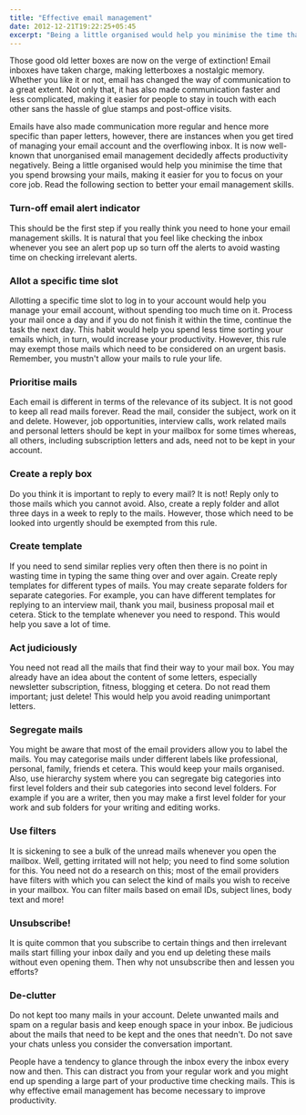 ```yaml
---
title: "Effective email management"
date: 2012-12-21T19:22:25+05:45
excerpt: "Being a little organised would help you minimise the time that you spend browsing your mails, making it easier for you to focus on your core job."
---
```


Those good old letter boxes are now on the verge of extinction! Email inboxes have taken charge, making letterboxes a nostalgic memory. Whether you like it or not, email has changed the way of communication to a great extent. Not only that, it has also made communication faster and less complicated, making it easier for people to stay in touch with each other sans the hassle of glue stamps and post-office visits.

Emails have also made communication more regular and hence more specific than paper letters, however, there are instances when you get tired of managing your email account and the overflowing inbox. It is now well-known that unorganised email management decidedly affects productivity negatively. Being a little organised would help you minimise the time that you spend browsing your mails, making it easier for you to focus on your core job. Read the following section to better your email management skills.

### Turn-off email alert indicator

This should be the first step if you really think you need to hone your email management skills. It is natural that you feel like checking the inbox whenever you see an alert pop up so turn off the alerts to avoid wasting time on checking irrelevant alerts.

### Allot a specific time slot

Allotting a specific time slot to log in to your account would help you manage your email account, without spending too much time on it. Process your mail once a day and if you do not finish it within the time, continue the task the next day. This habit would help you spend less time sorting your emails which, in turn, would increase your productivity. However, this rule may exempt those mails which need to be considered on an urgent basis. Remember, you mustn't allow your mails to rule your life.

### Prioritise mails

Each email is different in terms of the relevance of its subject. It is not good to keep all read mails forever. Read the mail, consider the subject, work on it and delete. However, job opportunities, interview calls, work related mails and personal letters should be kept in your mailbox for some times whereas, all others, including subscription letters and ads, need not to be kept in your account.

### Create a reply box

Do you think it is important to reply to every mail? It is not! Reply only to those mails which you cannot avoid. Also, create a reply folder and allot three days in a week to reply to the mails. However, those which need to be looked into urgently should be exempted from this rule.

### Create template

If you need to send similar replies very often then there is no point in wasting time in typing the same thing over and over again. Create reply templates for different types of mails. You may create separate folders for separate categories. For example, you can have different templates for replying to an interview mail, thank you mail, business proposal mail et cetera. Stick to the template whenever you need to respond. This would help you save a lot of time.

### Act judiciously

You need not read all the mails that find their way to your mail box. You may already have an idea about the content of some letters, especially newsletter subscription, fitness, blogging et cetera. Do not read them important; just delete! This would help you avoid reading unimportant letters.

### Segregate mails

You might be aware that most of the email providers allow you to label the mails. You may categorise mails under different labels like professional, personal, family, friends et cetera. This would keep your mails organised. Also, use hierarchy system where you can segregate big categories into first level folders and their sub categories into second level folders. For example if you are a writer, then you may make a first level folder for your work and sub folders for your writing and editing works.

### Use filters

It is sickening to see a bulk of the unread mails whenever you open the mailbox. Well, getting irritated will not help; you need to find some solution for this. You need not do a research on this; most of the email providers have filters with which you can select the kind of mails you wish to receive in your mailbox. You can filter mails based on email IDs, subject lines, body text and more!

### Unsubscribe!

It is quite common that you subscribe to certain things and then irrelevant mails start filling your inbox daily and you end up deleting these mails without even opening them. Then why not unsubscribe then and lessen you efforts?

### De-clutter

Do not kept too many mails in your account. Delete unwanted mails and spam on a regular basis and keep enough space in your inbox. Be judicious about the mails that need to be kept and the ones that needn't. Do not save your chats unless you consider the conversation important.

People have a tendency to glance through the inbox every the inbox every now and then. This can distract you from your regular work and you might end up spending a large part of your productive time checking mails. This is why effective email management has become necessary to improve productivity.
